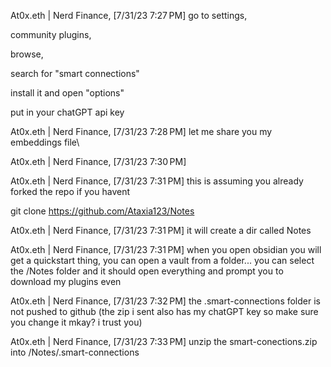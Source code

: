 At0x.eth | Nerd Finance, [7/31/23 7:27 PM]
go to settings,

community plugins,

browse,

search for "smart connections"

install it and open "options"

put in your chatGPT api key

At0x.eth | Nerd Finance, [7/31/23 7:28 PM]
let me share you my embeddings file\

At0x.eth | Nerd Finance, [7/31/23 7:30 PM]


At0x.eth | Nerd Finance, [7/31/23 7:31 PM]
this is assuming you already forked the repo if you havent

git clone https://github.com/Ataxia123/Notes

At0x.eth | Nerd Finance, [7/31/23 7:31 PM]
it will create a dir called Notes

At0x.eth | Nerd Finance, [7/31/23 7:31 PM]
when you open obsidian you will get a quickstart thing, you can open a vault from a folder... you can select the /Notes folder and it should open everything and prompt you to download my plugins even

At0x.eth | Nerd Finance, [7/31/23 7:32 PM]
the .smart-connections folder is not pushed to github (the zip i sent also has my chatGPT key so make sure you change it mkay? i trust you)

At0x.eth | Nerd Finance, [7/31/23 7:33 PM]
unzip the smart-conections.zip into /Notes/.smart-connections
